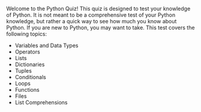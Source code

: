 Welcome to the Python Quiz! This quiz is designed to test your knowledge of Python. It is not meant to be a comprehensive test of your Python knowledge, but rather a quick way to see how much you know about Python. If you are new to Python, you may want to take.
This test covers the following topics:

- Variables and Data Types
- Operators
- Lists
- Dictionaries
- Tuples
- Conditionals
- Loops
- Functions
- Files
- List Comprehensions
